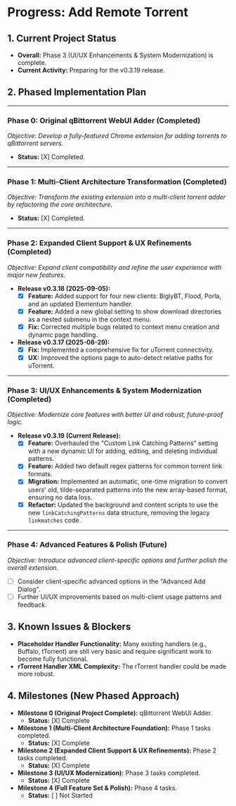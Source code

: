 # Progress: Add Remote Torrent

## 1. Current Project Status

-   **Overall:** Phase 3 (UI/UX Enhancements & System Modernization) is complete.
-   **Current Activity:** Preparing for the v0.3.19 release.

## 2. Phased Implementation Plan

---
### **Phase 0: Original qBittorrent WebUI Adder (Completed)**
*Objective: Develop a fully-featured Chrome extension for adding torrents to qBittorrent servers.*
-   **Status:** [X] Completed.

---
### **Phase 1: Multi-Client Architecture Transformation (Completed)**
*Objective: Transform the existing extension into a multi-client torrent adder by refactoring the core architecture.*
-   **Status:** [X] Completed.

---
### **Phase 2: Expanded Client Support & UX Refinements (Completed)**
*Objective: Expand client compatibility and refine the user experience with major new features.*

-   **Release v0.3.18 (2025-09-05):**
    -   [X] **Feature:** Added support for four new clients: BiglyBT, Flood, Porla, and an updated Elementum handler.
    -   [X] **Feature:** Added a new global setting to show download directories as a nested submenu in the context menu.
    -   [X] **Fix:** Corrected multiple bugs related to context menu creation and dynamic page handling.

-   **Release v0.3.17 (2025-08-29):**
    -   [X] **Fix:** Implemented a comprehensive fix for uTorrent connectivity.
    -   [X] **UX:** Improved the options page to auto-detect relative paths for uTorrent.

---
### **Phase 3: UI/UX Enhancements & System Modernization (Completed)**
*Objective: Modernize core features with better UI and robust, future-proof logic.*

-   **Release v0.3.19 (Current Release):**
    -   [X] **Feature:** Overhauled the "Custom Link Catching Patterns" setting with a new dynamic UI for adding, editing, and deleting individual patterns.
    -   [X] **Feature:** Added two default regex patterns for common torrent link formats.
    -   [X] **Migration:** Implemented an automatic, one-time migration to convert users' old, tilde-separated patterns into the new array-based format, ensuring no data loss.
    -   [X] **Refactor:** Updated the background and content scripts to use the new `linkCatchingPatterns` data structure, removing the legacy `linkmatches` code.

---
### **Phase 4: Advanced Features & Polish (Future)**
*Objective: Introduce advanced client-specific options and further polish the overall extension.*
-   [ ] Consider client-specific advanced options in the "Advanced Add Dialog".
-   [ ] Further UI/UX improvements based on multi-client usage patterns and feedback.

## 3. Known Issues & Blockers
-   **Placeholder Handler Functionality:** Many existing handlers (e.g., Buffalo, tTorrent) are still very basic and require significant work to become fully functional.
-   **rTorrent Handler XML Complexity:** The rTorrent handler could be made more robust.

## 4. Milestones (New Phased Approach)

-   **Milestone 0 (Original Project Complete):** qBittorrent WebUI Adder.
    -   **Status:** [X] Complete
-   **Milestone 1 (Multi-Client Architecture Foundation):** Phase 1 tasks completed.
    -   **Status:** [X] Complete
-   **Milestone 2 (Expanded Client Support & UX Refinements):** Phase 2 tasks completed.
    -   **Status:** [X] Complete
-   **Milestone 3 (UI/UX Modernization):** Phase 3 tasks completed.
    -   **Status:** [X] Complete
-   **Milestone 4 (Full Feature Set & Polish):** Phase 4 tasks.
    -   **Status:** [ ] Not Started
